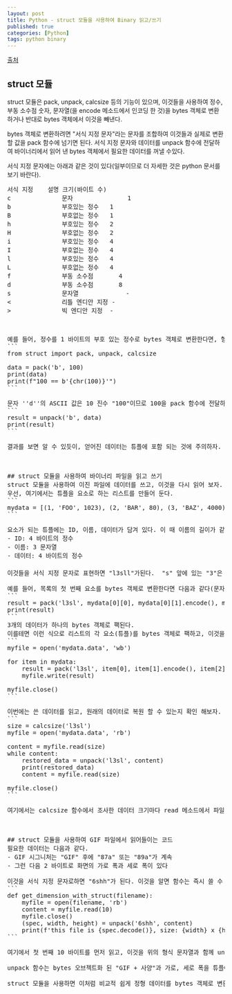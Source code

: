 ```yaml
---
layout: post
title: Python - struct 모듈을 사용하여 Binary 읽고/쓰기
published: true
categories: [Python]
tags: python binary
---
```

[출처](https://www.atmarkit.co.jp/ait/articles/1910/01/news020_3.html  )  
  
## struct 모듈
struct 모듈은 pack, unpack, calcsize 등의 기능이 있으며, 이것들을 사용하여 정수, 부동 소수점 숫자, 문자열(을 encode 메소드에서 인코딩 한 것)을 bytes 객체로 변환하거나 반대로 bytes 객체에서 이것을 빼낸다.  
  
bytes 객체로 변환하려면 "서식 지정 문자"라는 문자를 조합하여 이것들과 실제로 변환 할 값을 pack 함수에 넘기면 된다. 
서식 지정 문자와 데이터를 unpack 함수에 전달하여 바이너리에서 읽어 낸 bytes 객체에서 필요한 데이터를 꺼낼 수있다.  
  
서식 지정 문자에는 아래과 같은 것이 있다(일부이므로 더 자세한 것은 python 문서를 보기 바란다).  
<pre>
서식 지정    설명	크기(바이트 수)  
c              문자               1  
b              부호있는 정수   1  
B              부호없는 정수   1  
h              부호있는 정수   2  
H              부호없는 정수   2  
i              부호있는 정수   4  
I              부호없는 정수   4  
l              부호있는 정수   4  
L              부호없는 정수   4  
f              부동 소수점       4  
d              부동 소수점       8  
s              문자열             -  
<              리틀 엔디안 지정 -  
>              빅 엔디안 지정  -  
<pre>  
  
예를 들어, 정수를 1 바이트의 부호 있는 정수로 bytes 객체로 변환한다면, 형식 문자열은 *b'를 지정하여 변환하고자 하는 값과 함께 pack 함수에 전달한다.   
```
from struct import pack, unpack, calcsize

data = pack('b', 100)
print(data)
print(f"100 == b'{chr(100)}'")
```
  
문자 ''d''의 ASCII 값은 10 진수 "100"이므로 100을 pack 함수에 전달하여 bytes 객체로 변환하면 "b'd'"가 되는 것에 주의하자. 반대로 얻은 bytes 객체를 정수로 변환하려면 아래처럼 한다.  
```
result = unpack('b', data)
print(result)
```
  
결과를 보면 알 수 있듯이, 얻어진 데이터는 튜플에 포함 되는 것에 주의하자. 여기에서는 형식 문자를 문자 하나 밖에 사용하지 않았기 때문에 얻어진 값도 하나 뿐이지만, 여러 형식 문자열을 지정하면 그 수만큼 데이터가 얻어진다.  
  
  
  
## struct 모듈을 사용하여 바이너리 파일을 읽고 쓰기
struct 모듈을 사용하여 이진 파일에 데이터를 쓰고, 이것을 다시 읽어 보자.  
우선, 여기에서는 튜플을 요소로 하는 리스트를 만들어 둔다.  
```
mydata = [(1, 'FOO', 1023), (2, 'BAR', 80), (3, 'BAZ', 4000)]
```
  
요소가 되는 튜플에는 ID, 이름, 데이터가 담겨 있다. 이 때 이름의 길이가 같게 되어 있는 것에 주의하자. struct 모듈은 (문자 포함)이와 같은 정형 포맷의 데이터를 쉽게 bytes 문자열로 변환 할 수 있다. 여기에서는 이들을 다음과 같은 구성으로 bytes 객체로 대체하기로 한다.  
- ID: 4 바이트의 정수
- 이름: 3 문자열
- 데이터: 4 바이트의 정수
  　
이것들을 서식 지정 문자로 표현하면 "l3sll"가된다.  "s" 앞에 있는 "3"은 이것이 3 문자로 구성된 문자열임을 의미한다.  
  
예를 들어, 목록의 첫 번째 요소를 bytes 객체로 변환한다면 다음과 같다(문자열이 포함 되어 있기 때문에, encode 메소드에서 bytes 타입으로 한번 변환해야 하고, 깔끔하게 쓸 수는 없다).  
```
result = pack('l3sl', mydata[0][0], mydata[0][1].encode(), mydata[0][2])
print(result)
```
3개의 데이터가 하나의 bytes 객체로 팩된다.  
이를테면 이런 식으로 리스트의 각 요소(튜플)를 bytes 객체로 팩하고, 이것을 write 메소드에서 이진 파일에 기록하면 된다는 것이다. 실제 코드는 다음과 같다.  
```
myfile = open('mydata.data', 'wb')

for item in mydata:
    result = pack('l3sl', item[0], item[1].encode(), item[2])
    myfile.write(result)

myfile.close()
```
  
이번에는 쓴 데이터를 읽고, 원래의 데이터로 복원 할 수 있는지 확인 해보자. 이 때 튜플 하나 당 데이터 크기가 필요하다. 이를 확인하 데 사용할 수 있는 것이, calcsize 함수이다. 이것에 서식 지정 문자를 주면 이 데이터의 크기 알 수 있다.  
```
size = calcsize('l3sl')
myfile = open('mydata.data', 'rb')

content = myfile.read(size)
while content:
    restored_data = unpack('l3sl', content)
    print(restored_data)
    content = myfile.read(size)

myfile.close()
```
  
여기에서는 calcsize 함수에서 조사한 데이터 크기마다 read 메소드에서 파일의 내용을 읽고, 이것을 unpack 함수에 전달하여 데이터를 추출하여 화면에 표시하고 있다. 이것이 끝나면 다시 데이터 크기만큼 파일에서 로드하고 파일이 비워 질 때까지 이것을 계속한다.  
  
  
  
## struct 모듈을 사용하여 GIF 파일에서 읽어들이는 코드
필요한 데이터는 다음과 같다.  
- GIF 시그니처는 "GIF" 후에 "87a" 또는 "89a"가 계속
- 그런 다음 2 바이트로 화면의 가로 폭과 세로 폭이 있다
  
이것을 서식 지정 문자로하면 "6shh"가 된다. 이것을 알면 함수는 즉시 쓸 수 있다. 실제 코드는 다음과 같다.  
```
def get_dimension_with_struct(filename):
    myfile = open(filename, 'rb')
    content = myfile.read(10)
    myfile.close()
    (spec, width, height) = unpack('6shh', content)
    print(f'this file is {spec.decode()}, size: {width} x {height}')
```
  
여기에서 첫 번째 10 바이트를 먼저 읽고, 이것을 위의 형식 문자열과 함께 unpack 함수에 전달(바이트 순서를 규정하고 있지 않기 때문에, 환경에 따라서는 잘못된 값으로 변환될도 있다).  
  
unpack 함수는 bytes 오브젝트화 된 "GIF + 사양"과 가로, 세로 폭을 튜플에 모아서 반환 하므로, 3개의 변수 spec, width, height에 대입하도록 한다. 뒤는 이것들을 화면에 표시 할 뿐이다.  
  
struct 모듈을 사용하면 이처럼 비교적 쉽게 정형 데이터를 bytes 객체로 변환하고, 이것을 이진 파일에 기록하거나 바이너리 파일에서 읽을 수 있다. 그러나 특정 포맷을 가진 데이터를 읽고 쓰려면, pickle 모듈 등보다 편리한 모듈도 준비되어 있다.   